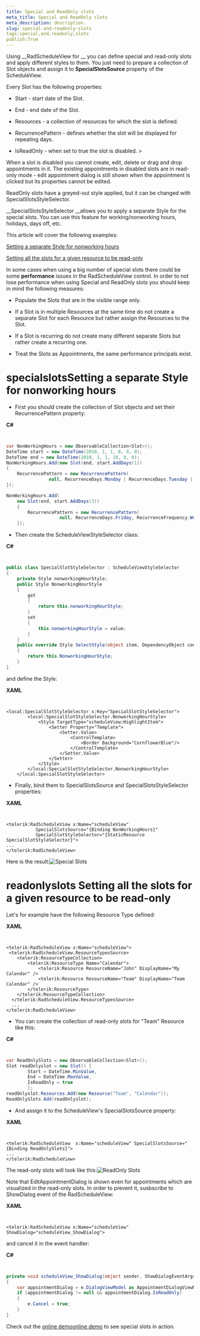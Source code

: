 ```yaml
---
title: Special and ReadOnly slots
meta_title: Special and ReadOnly slots
meta_description: description.
slug: special-and-readonly-slots
tags:special,and,readonly,slots
publish:True
---
```



Using __RadScheduleView for __ you can define special and read-only slots and apply different styles to them.  You just need to prepare a collection of Slot objects and assign it to __SpecialSlotsSource__ property of the ScheduleView.
      

Every Slot has the following properties:

* Start - start date of the Slot.
          

* End - end date of the Slot.
          

* Resources - a collection of resources for which the slot is defined.
          

* RecurrencePattern - defines whether the slot will be displayed for repeating days.
          

* IsReadOnly - when set to true the slot is disabled.
          	>

When a slot is disabled you cannot create, edit, delete or drag and drop appointments in it. The existing appointments in disabled slots are in read-only mode - edit appointment dialog is still shown when the appointment is clicked but its properties cannot be edited.
        

ReadOnly slots have a greyed-out style applied, but it can be changed with SpecialSlotsStyleSelector.
        

__SpecialSlotsStyleSelector __allows you to apply a separate Style for the special slots. You can use this feature for working/nonworking hours, holidays, days off, etc.
      

This article will cover the following examples:
      

[Setting a separate Style for nonworking hours](#specialslots)

[Setting all the slots for a given resource to be read-only](#readonlyslots)

In some cases when using a big number of special slots there could be some __performance__ issues in the RadScheduleView control. In order to not lose performance when using Special and ReadOnly slots you should keep in mind the following measures:
        

* Populate the Slots that are in the visible range only.
            

* If a Slot is in multiple Resources at the same time do not create a separate Slot for each Resource but rather assign the Resources to the Slot.
            

* If a Slot is recurring do not create many different separate Slots but rather create a recurring one.
            

* Treat the Slots as Appointments, the same performance principals exist.
            

# specialslotsSetting a separate Style for nonworking hours

* First you should create the collection of Slot objects and set their RecurrencePattern property:
            


 __C#__
    

```C#


var NonWorkingHours = new ObservableCollection<Slot>();
DateTime start = new DateTime(2010, 1, 1, 8, 0, 0);
DateTime end = new DateTime(2010, 1, 1, 18, 0, 0);
NonWorkingHours.Add(new Slot(end, start.AddDays(1))
{
    RecurrencePattern = new RecurrencePattern(
                null, RecurrenceDays.Monday | RecurrenceDays.Tuesday | RecurrenceDays.Wednesday | RecurrenceDays.Thursday, RecurrenceFrequency.Weekly, 1, null, null)
});

NonWorkingHours.Add(
    new Slot(end, start.AddDays(3))
    {
        RecurrencePattern = new RecurrencePattern(
                    null, RecurrenceDays.Friday, RecurrenceFrequency.Weekly, 1, null, null)
    });

```



* Then create the ScheduleViewStyleSelector class:
            


 __C#__
    

```C#


public class SpecialSlotStyleSelector : ScheduleViewStyleSelector
{
    private Style nonworkingHourStyle;
    public Style NonworkingHourStyle
    {
        get
        {
            return this.nonworkingHourStyle;
        }
        set
        {
            this.nonworkingHourStyle = value;
        }
    }
    public override Style SelectStyle(object item, DependencyObject container, ViewDefinitionBase activeViewDefinition)
    {
        return this.NonworkingHourStyle;
    }
}

```



and define the Style:


 __XAML__
    

```XAML


<local:SpecialSlotStyleSelector x:Key="SpecialSlotStyleSelector">
        <local:SpecialSlotStyleSelector.NonworkingHourStyle>
            <Style TargetType="scheduleView:HighlightItem">
                <Setter Property="Template">
                    <Setter.Value>
                        <ControlTemplate>
                            <Border Background="CornflowerBlue"/>
                        </ControlTemplate>
                    </Setter.Value>
                </Setter>
            </Style>
        </local:SpecialSlotStyleSelector.NonworkingHourStyle>
    </local:SpecialSlotStyleSelector>

```



* Finally, bind them to SpecialSlotsSource and SpecialSlotsStyleSelector properties:
            


 __XAML__
    

```XAML


<telerik:RadScheduleView x:Name="scheduleView"
           SpecialSlotsSource="{Binding NonWorkingHours}"
           SpecialSlotStyleSelector="{StaticResource SpecialSlotStyleSelector}">
...
</telerik:RadScheduleView>

```



Here is the result:![Special Slots](images/radscheduleview_special_slots.png)

# readonlyslots Setting all the slots for a given resource to be read-only

Let's for example have the following Resource Type defined:


 __XAML__
    

```XAML


<telerik:RadScheduleView x:Name="scheduleView">
 <telerik:RadScheduleView.ResourceTypesSource>
    <telerik:ResourceTypeCollection>
        <telerik:ResourceType Name="Calendar">
            <telerik:Resource ResourceName="John" DisplayName="My Calendar" />
            <telerik:Resource ResourceName="Team" DisplayName="Team Calendar" />
        </telerik:ResourceType>
    </telerik:ResourceTypeCollection>
  </telerik:RadScheduleView.ResourceTypesSource>
  ...
</telerik:RadScheduleView>

```



* You can create the collection of read-only slots for "Team" Resource like this:
            


 __C#__
    

```C#


var ReadOnlySlots = new ObservableCollection<Slot>();
Slot readOnlyslot = new Slot() { 
		Start = DateTime.MinValue, 
		End = DateTime.MaxValue, 
		IsReadOnly = true 
		};
readOnlyslot.Resources.Add(new Resource("Team", "Calendar"));
ReadOnlySlots.Add(readOnlyslot);

```



* And assign it to the ScheduleView's SpecialSlotsSource property:
            


 __XAML__
    

```XAML


<telerik:RadScheduleView  x:Name="scheduleView" SpecialSlotsSource="{Binding ReadOnlySlots}">
...
</telerik:RadScheduleView>

```



The read-only slots will look like this:![ReadOnly Slots](images/radscheduler_readonly_slots.png)

Note that EditAppointmentDialog is shown even for appointments which are visualized in the read-only slots. In order to prevent it, susbscribe to ShowDialog event of the RadScheduleView:
        


 __XAML__
    

```XAML


<telerik:RadScheduleView x:Name="scheduleView" ShowDialog="scheduleView_ShowDialog">

```



and cancel it in the event handler:
        


 __C#__
    

```C#


private void scheduleView_ShowDialog(object sender, ShowDialogEventArgs e)
{
    var appointmentDialog = e.DialogViewModel as AppointmentDialogViewModel;
    if (appointmentDialog != null && appointmentDialog.IsReadOnly)
    {
        e.Cancel = true;
    }
}

```



Check out the 
          [online demo](http://demos.telerik.com/silverlight/#ScheduleView/SpecialSlots)[online demo](http://demos.telerik.com/wpf/?ScheduleView/SpecialSlots) to see special slots in action.
        

